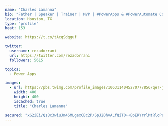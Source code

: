 ```yaml
---
name: "Charles Lamanna"
bio: "Father | Speaker | Trainer | MVP | #PowerApps & #PowerAutomate Community Super User | YouTuber Right-pointing triangle http://youtube.com/c/rezadorrani | Learn - Share - Clockwise rightwards and leftwards open circle arrows"
location: Houston, TX
type: "profile"
heat: 153

website: https://t.co/tAcqSdqguf

twitter:
  username: rezadorrani
  url: https://twitter.com/rezadorrani
  followers: 5615

topics:
  - Power Apps

images:
  - url: https://pbs.twimg.com/profile_images/1063114045270777856/qeT-jpWr_400x400.jpg
    width: 400
    height: 400
    isCached: true
    title: "Charles Lamanna"

secured: "xG2iEi/QsBc3wiuJm4SMLgexCBc2P/SpJ2DhvALfQiT0++BpERYrrlMtRlcPaPm/EsIpOUKT7NFiVq112k5ueEs0ASJoYGKLCM75L19oMO50h9ZdT8d0AOI2whzlflu4AzAH6CHj5+dWLy0XApzgCQJdj5oKpQovG6lxr4utKz7PKavhaZs532+IbQp2o0a+TGMcjUg2Ys7v93DTNWQnSpc4mKa5+JzGJzzNPLex8cjwOlGNOgZ1DGpU76Jg71vYLLrenKx0+RnfUIVdNBaw8Zxm1Y7MAkVGExc54588TkGG1PXANdj1pzZPUNHBhGTh3T6dXBHzIAbqbuBWjnTlf9YgtOMd785OMBgxvH8KPumrf7RRfWdhknRAbK89YaKJ+r4vWTOR2YVxPyPmIrFpbnf3degdnEtJw3sPyXZECjc=;/Jy3P4SGw9us+9jbdbDHQg=="
---
```


